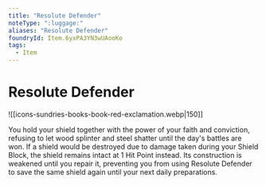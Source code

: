 ```yaml
---
title: "Resolute Defender"
noteType: ":luggage:"
aliases: "Resolute Defender"
foundryId: Item.6yxPA3YN3wUAooKo
tags:
  - Item
---
```


# Resolute Defender
![[icons-sundries-books-book-red-exclamation.webp|150]]

You hold your shield together with the power of your faith and conviction, refusing to let wood splinter and steel shatter until the day's battles are won. If a shield would be destroyed due to damage taken during your Shield Block, the shield remains intact at 1 Hit Point instead. Its construction is weakened until you repair it, preventing you from using Resolute Defender to save the same shield again until your next daily preparations.
